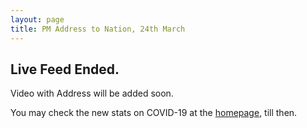 ```yaml
---
layout: page
title: PM Address to Nation, 24th March 
---
```

## Live Feed Ended.
Video with Address will be added soon.

You may check the new stats on COVID-19 at the [homepage](https://covid19updates-india.bhooraj.com/), till then.
